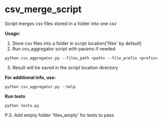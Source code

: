 # csv_merge_script

Script merges csv files stored in a folder into one csv

**Usage:**

1. Store csv files into a folder in script location('files' by default)
2. Run csv_aggregator script with params if needed

```shell
python csv_aggregator.py --files_path <path> --file_prefix <prefix>
```

3. Result will be saved in the script location directory

**For additional info, use:**

```shell
python csv_aggregator.py --help
```

**Run tests**
```shell
python tests.py
```

P.S. Add empty folder 'files_empty' for tests to pass
